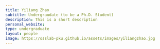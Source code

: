 ```yaml
---
title: Yiliang Zhao
subtitle: Undergraudate (to be a Ph.D. Student)
description: This is a short description
personal_website: 
type: undergraduate
layout: people
image: https://osslab-pku.github.io/assets/images/yiliangzhao.jpg
---
```

